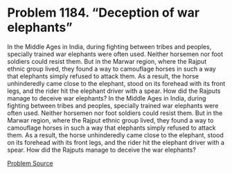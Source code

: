 # Problem 1184. “Deception of war elephants”

In the Middle Ages in India, during fighting between tribes and peoples, specially trained war elephants were often used. Neither horsemen nor foot soldiers could resist them. But in the Marwar region, where the Rajput ethnic group lived, they found a way to camouflage horses in such a way that elephants simply refused to attack them. As a result, the horse unhinderedly came close to the elephant, stood on its forehead with its front legs, and the rider hit the elephant driver with a spear. How did the Rajputs manage to deceive war elephants? In the Middle Ages in India, during fighting between tribes and peoples, specially trained war elephants were often used. Neither horsemen nor foot soldiers could resist them. But in the Marwar region, where the Rajput ethnic group lived, they found a way to camouflage horses in such a way that elephants simply refused to attack them. As a result, the horse unhinderedly came close to the elephant, stood on its forehead with its front legs, and the rider hit the elephant driver with a spear. How did the Rajputs manage to deceive the war elephants?

[Problem Source](https://www.trizland.ru/tasks/5635/)